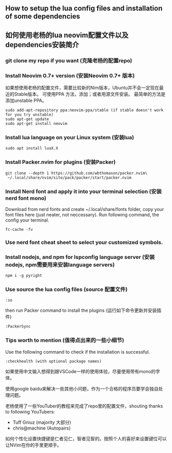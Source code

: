 ## How to setup the lua config files and installation of some dependencies
## 如何使用老杨的lua neovim配置文件以及dependencies安装简介

### git clone my repo if you want (克隆老杨的配置repo)

### Install Neovim 0.7+ version (安装Neovim 0.7+ 版本)
如果想使用老杨的配置文件，需要比较新的Nim版本，Ubuntu并不会一定现在最近的Stable版本。
可使用PPA 方法，添加；或者用源文件安装。
最简单的方法是添加unstable PPA。
```ubuntu
sudo add-apt-repository ppa:neovim-ppa/stable (if stable doesn't work for you try unstable)
sudo apt-get update
sudo apt-get install neovim
```

### Install lua language on your Linux system (安装lua)

```ubuntu
sudo apt install luaX.X
```

### Install Packer.nvim for plugins (安装Packer)
```ubuntu
git clone --depth 1 https://github.com/wbthomason/packer.nvim\
 ~/.local/share/nvim/site/pack/packer/start/packer.nvim
```

### Install Nerd font and apply it into your terminal selection (安装nerd font mono)

Download from nerd fonts and create ~/.local/share/fonts folder, copy your font files here (just neater, not neccessary). Run following command, the config your
terminal.

```ubuntu
fc-cache -fv
```

### Use nerd font cheat sheet to select your customized symbols. 

### Install nodejs, and npm for lspconfig language server (安装nodejs, npm需要用来安装language servers)
```ubuntu
npm i -g pyright
```

### Use source the lua config files (source 配置文件)
```vim
:so
```
then run Packer command to install the plugins (运行如下命令更新并安装插件)
```vim
:PackerSync
```

### Tips worth to mention (值得点出来的一些小细节)
Use the following command to check if the installation is successful.
```vim
:checkhealth (with optional package names)
```

如果使用中文输入想得到跟VSCode一样的使用体验，尽量使用带有mono的字体。

使用google baidu来解决一些其他小问题，作为一个合格的程序员要学会独自处理问题。

老杨使用了一些YouTuber的教程来完成了repo里的配置文件，shouting thanks to following YouTubers:
* Tuff Gniuz (majority 大部分)
* chris@machine (Autopairs)

如何个性化设置快捷键是仁者见仁，智者见智的。按照个人的喜好来设置键位可以让NVim在你的手里更顺手。
